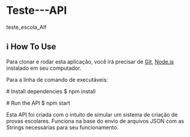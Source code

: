 # Teste---API
teste_escola_Alf

<h2><a href="#information_source-how-to-use"></a>ℹ️ How To Use</h2>
<p>Para clonar e rodar esta aplicação, você irá precisar de <a href="https://git-scm.com" rel="nofollow">Git</a>, <a href="https://nodejs.org/" rel="nofollow">Node.js</a> instalado em seu computador.</p>
<p>Para a linha de comando de executáveis:</p>

<span class="pl-c"><span class="pl-c">#</span> Install dependencies</span>
$ npm install

<span class="pl-c"><span class="pl-c">#</span> Run the API</span>
$ npm start</pre></div>

<p>Esta API foi criada com o intuito de simular um sistema de criação de provas escolares. Funciona na base do envio de arquivos JSON com as Strings necessárias para seu funcionamento.</p>
